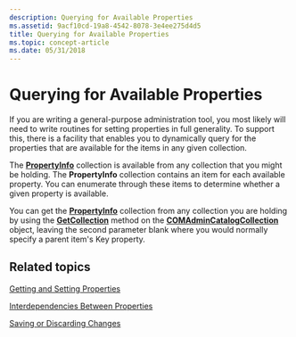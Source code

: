 ```yaml
---
description: Querying for Available Properties
ms.assetid: 9acf10cd-19a8-4542-8078-3e4ee275d4d5
title: Querying for Available Properties
ms.topic: concept-article
ms.date: 05/31/2018
---
```


# Querying for Available Properties

If you are writing a general-purpose administration tool, you most likely will need to write routines for setting properties in full generality. To support this, there is a facility that enables you to dynamically query for the properties that are available for the items in any given collection.

The [**PropertyInfo**](propertyinfo.md) collection is available from any collection that you might be holding. The **PropertyInfo** collection contains an item for each available property. You can enumerate through these items to determine whether a given property is available.

You can get the [**PropertyInfo**](propertyinfo.md) collection from any collection you are holding by using the [**GetCollection**](/windows/desktop/api/ComAdmin/nf-comadmin-icomadmincatalog-getcollection) method on the [**COMAdminCatalogCollection**](comadmincatalogcollection.md) object, leaving the second parameter blank where you would normally specify a parent item's Key property.

## Related topics

<dl> <dt>

[Getting and Setting Properties](getting-and-setting-properties.md)
</dt> <dt>

[Interdependencies Between Properties](interdependencies-between-properties.md)
</dt> <dt>

[Saving or Discarding Changes](saving-or-discarding-changes.md)
</dt> </dl>

 

 



